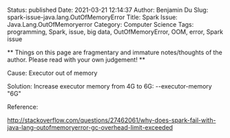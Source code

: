 Status: published
Date: 2021-03-21 12:14:37
Author: Benjamin Du
Slug: spark-issue-java.lang.OutOfMemoryError
Title: Spark Issue: Java.Lang.OutOfMemoryerror
Category: Computer Science
Tags: programming, Spark, issue, big data, OutOfMemoryError, OOM, error, Spark issue

**
Things on this page are fragmentary and immature notes/thoughts of the author.
Please read with your own judgement!
**

Cause:  Executor out of memory

Solution: Increase executor memory from 4G to 6G: --executor-memory "6G" 

Reference:

 http://stackoverflow.com/questions/27462061/why-does-spark-fail-with-java-lang-outofmemoryerror-gc-overhead-limit-exceeded
